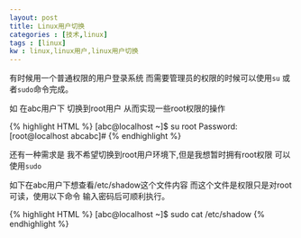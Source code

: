 ```yaml
---
layout: post
title: Linux用户切换
categories : [技术,linux]
tags : [linux]
kw : linux,linux用户,linux用户切换
---
```



有时候用一个普通权限的用户登录系统 而需要管理员的权限的时候可以使用`su` 或者`sudo`命令完成。

如 在abc用户下 切换到root用户 从而实现一些root权限的操作

 {% highlight HTML %}
[abc@localhost ~]$ su root
Password: 
[root@localhost abcabc]# 
 {% endhighlight %}

还有一种需求是 我不希望切换到root用户环境下,但是我想暂时拥有root权限 可以使用`sudo`

如下在abc用户下想查看/etc/shadow这个文件内容 而这个文件是权限只是对root可读，使用以下命令 输入密码后可顺利执行。

 {% highlight HTML %}
[abc@localhost ~]$ sudo cat /etc/shadow
 {% endhighlight %}





